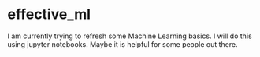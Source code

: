 # effective_ml
I am currently trying to refresh some Machine Learning basics. I will do this using jupyter notebooks. Maybe it is helpful for some people out there.
